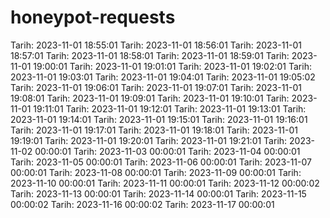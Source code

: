 # honeypot-requests
Tarih: 2023-11-01 18:55:01
Tarih: 2023-11-01 18:56:01
Tarih: 2023-11-01 18:57:01
Tarih: 2023-11-01 18:58:01
Tarih: 2023-11-01 18:59:01
Tarih: 2023-11-01 19:00:01
Tarih: 2023-11-01 19:01:01
Tarih: 2023-11-01 19:02:01
Tarih: 2023-11-01 19:03:01
Tarih: 2023-11-01 19:04:01
Tarih: 2023-11-01 19:05:02
Tarih: 2023-11-01 19:06:01
Tarih: 2023-11-01 19:07:01
Tarih: 2023-11-01 19:08:01
Tarih: 2023-11-01 19:09:01
Tarih: 2023-11-01 19:10:01
Tarih: 2023-11-01 19:11:01
Tarih: 2023-11-01 19:12:01
Tarih: 2023-11-01 19:13:01
Tarih: 2023-11-01 19:14:01
Tarih: 2023-11-01 19:15:01
Tarih: 2023-11-01 19:16:01
Tarih: 2023-11-01 19:17:01
Tarih: 2023-11-01 19:18:01
Tarih: 2023-11-01 19:19:01
Tarih: 2023-11-01 19:20:01
Tarih: 2023-11-01 19:21:01
Tarih: 2023-11-02 00:00:01
Tarih: 2023-11-03 00:00:01
Tarih: 2023-11-04 00:00:01
Tarih: 2023-11-05 00:00:01
Tarih: 2023-11-06 00:00:01
Tarih: 2023-11-07 00:00:01
Tarih: 2023-11-08 00:00:01
Tarih: 2023-11-09 00:00:01
Tarih: 2023-11-10 00:00:01
Tarih: 2023-11-11 00:00:01
Tarih: 2023-11-12 00:00:02
Tarih: 2023-11-13 00:00:01
Tarih: 2023-11-14 00:00:01
Tarih: 2023-11-15 00:00:02
Tarih: 2023-11-16 00:00:02
Tarih: 2023-11-17 00:00:01
